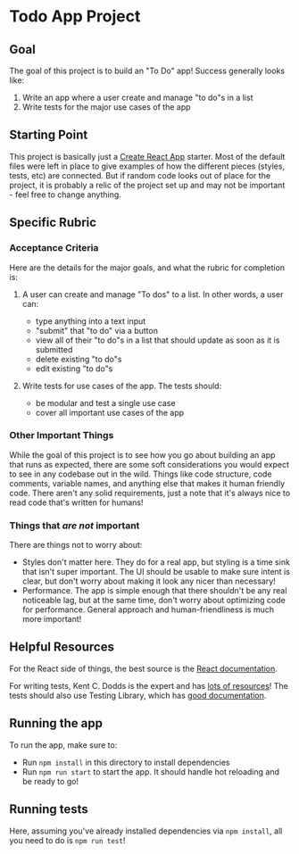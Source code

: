 # Todo App Project

## Goal

The goal of this project is to build an "To Do" app! Success generally looks like:

1. Write an app where a user create and manage "to do"s in a list
1. Write tests for the major use cases of the app

## Starting Point

This project is basically just a [Create React App](https://reactjs.org/docs/create-a-new-react-app.html) starter. Most of the default files were left in place to give examples of how the different pieces (styles, tests, etc) are connected. But if random code looks out of place for the project, it is probably a relic of the project set up and may not be important - feel free to change anything.

## Specific Rubric

### Acceptance Criteria

Here are the details for the major goals, and what the rubric for completion is:

1. A user can create and manage "To dos" to a list. In other words, a user can:

   - type anything into a text input
   - "submit" that "to do" via a button
   - view all of their "to do"s in a list that should update as soon as it is submitted
   - delete existing "to do"s
   - edit existing "to do"s

1. Write tests for use cases of the app. The tests should:

   - be modular and test a single use case
   - cover all important use cases of the app

### Other Important Things

While the goal of this project is to see how you go about building an app that runs as expected, there are some soft considerations you would expect to see in any codebase out in the wild. Things like code structure, code comments, variable names, and anything else that makes it human friendly code. There aren't any solid requirements, just a note that it's always nice to read code that's written for humans!

### Things that _are not_ important

There are things not to worry about:

- Styles don't matter here. They do for a real app, but styling is a time sink that isn't super important. The UI should be usable to make sure intent is clear, but don't worry about making it look any nicer than necessary!
- Performance. The app is simple enough that there shouldn't be any real noticeable lag, but at the same time, don't worry about optimizing code for performance. General approach and human-friendliness is much more important!

## Helpful Resources

For the React side of things, the best source is the [React documentation](https://reactjs.org/).

For writing tests, Kent C. Dodds is the expert and has [lots of resources](https://kentcdodds.com/testing/)! The tests should also use Testing Library, which has [good documentation](https://testing-library.com/).

## Running the app

To run the app, make sure to:

- Run `npm install` in this directory to install dependencies
- Run `npm run start` to start the app. It should handle hot reloading and be ready to go!

## Running tests

Here, assuming you've already installed dependencies via `npm install`, all you need to do is `npm run test`!
